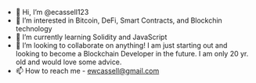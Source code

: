 - 👋 Hi, I’m @ecassell123
- 👀 I’m interested in Bitcoin, DeFi, Smart Contracts, and Blockchin technology
- 🌱 I’m currently learning Solidity and JavaScript
- 💞️ I’m looking to collaborate on anything! I am just starting out and looking to become a Blockchain Developer in the future.
     I am only 20 yr. old and would love some advice.
- 📫 How to reach me - ewcassell@gmail.com

<!---
ecassell123/ecassell123 is a ✨ special ✨ repository because its `README.md` (this file) appears on your GitHub profile.
You can click the Preview link to take a look at your changes.
--->
